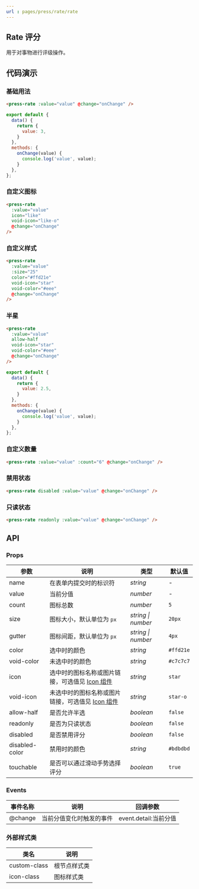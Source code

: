 ```yaml
---
url : pages/press/rate/rate
---
```


## Rate 评分

用于对事物进行评级操作。


## 代码演示

### 基础用法

```html
<press-rate :value="value" @change="onChange" />
```

```javascript
export default {
  data() {
    return {
      value: 3,
    }
  },
  methods: {
    onChange(value) {
      console.log('value', value);
    }
  },
};
```

### 自定义图标

```html
<press-rate
  :value="value"
  icon="like"
  void-icon="like-o"
  @change="onChange"
/>
```

### 自定义样式

```html
<press-rate
  :value="value"
  :size="25"
  color="#ffd21e"
  void-icon="star"
  void-color="#eee"
  @change="onChange"
/>
```

### 半星

```html
<press-rate
  :value="value"
  allow-half
  void-icon="star"
  void-color="#eee"
  @change="onChange"
/>
```

```javascript
export default {
  data() {
    return {
      value: 2.5,
    }
  },
  methods: {
    onChange(value) {
      console.log('value', value);
    }
  },
};
```

### 自定义数量

```html
<press-rate :value="value" :count="6" @change="onChange" />
```

### 禁用状态

```html
<press-rate disabled :value="value" @change="onChange" />
```

### 只读状态

```html
<press-rate readonly :value="value" @change="onChange" />
```



## API

### Props

| 参数           | 说明                                                       | 类型               | 默认值    |
| -------------- | ---------------------------------------------------------- | ------------------ | --------- |
| name           | 在表单内提交时的标识符                                     | _string_           | -         |
| value          | 当前分值                                                   | _number_           | -         |
| count          | 图标总数                                                   | _number_           | `5`       |
| size           | 图标大小，默认单位为 `px`                                  | _string \| number_ | `20px`    |
| gutter         | 图标间距，默认单位为 `px`                                  | _string \| number_ | `4px`     |
| color          | 选中时的颜色                                               | _string_           | `#ffd21e` |
| void-color     | 未选中时的颜色                                             | _string_           | `#c7c7c7` |
| icon           | 选中时的图标名称或图片链接，可选值见 [Icon 组件](#/icon)   | _string_           | `star`    |
| void-icon      | 未选中时的图标名称或图片链接，可选值见 [Icon 组件](#/icon) | _string_           | `star-o`  |
| allow-half     | 是否允许半选                                               | _boolean_          | `false`   |
| readonly       | 是否为只读状态                                             | _boolean_          | `false`   |
| disabled       | 是否禁用评分                                               | _boolean_          | `false`   |
| disabled-color | 禁用时的颜色                                               | _string_           | `#bdbdbd` |
| touchable      | 是否可以通过滑动手势选择评分                               | _boolean_          | `true`    |

### Events

| 事件名称 | 说明                     | 回调参数              |
| -------- | ------------------------ | --------------------- |
| @change  | 当前分值变化时触发的事件 | event.detail:当前分值 |

### 外部样式类

| 类名         | 说明         |
| ------------ | ------------ |
| custom-class | 根节点样式类 |
| icon-class   | 图标样式类   |
